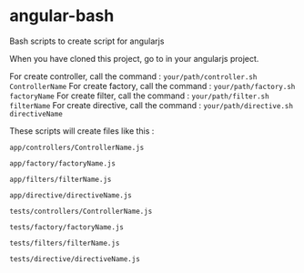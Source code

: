 angular-bash
============

Bash scripts to create script for angularjs

When you have cloned this project, go to in your angularjs project.

For create controller, call the command : `your/path/controller.sh ControllerName`
For create factory, call the command : `your/path/factory.sh factoryName`
For create filter, call the command : `your/path/filter.sh filterName`
For create directive, call the command : `your/path/directive.sh directiveName`

These scripts will create files like this :

`app/controllers/ControllerName.js`

`app/factory/factoryName.js`

`app/filters/filterName.js`

`app/directive/directiveName.js`


`tests/controllers/ControllerName.js`

`tests/factory/factoryName.js`

`tests/filters/filterName.js`

`tests/directive/directiveName.js`
